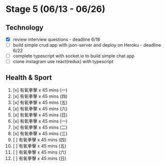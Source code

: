# Stage 5 (06/13 - 06/26)

## Technology

- [x] review interview questions - deadline 6/16
- [ ] build simple crud app with json-server and deploy on Heroku - deadline 6/22
- [ ] complete typescript with socket.io to build simple chat app
- [ ] clone instagram use react(redux) with typescript

## Health & Sport

1. [x] 有氧拳擊 x 45 mins (一)
2. [x] 有氧拳擊 x 45 mins (四)
3. [x] 有氧拳擊 x 45 mins (五)
4. [x] 有氧拳擊 x 45 mins (六)
5. [x] 有氧拳擊 x 45 mins (日)
6. [x] 有氧拳擊 x 45 mins (一)
7. [x] 有氧拳擊 x 45 mins (二)
8. [x] 有氧拳擊 x 45 mins (三)
9. [ ] 有氧拳擊 x 45 mins (四)
10. [ ] 有氧拳擊 x 45 mins (五)
11. [ ] 有氧拳擊 x 45 mins (六)
12. [ ] 有氧拳擊 x 45 mins (日)
